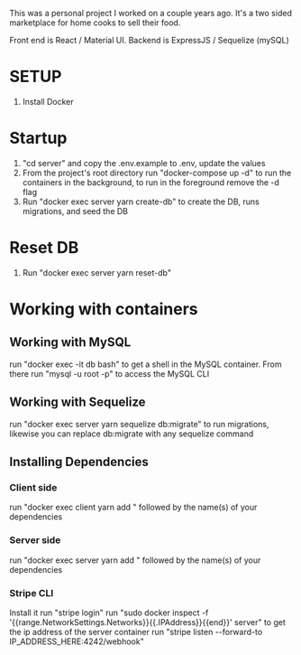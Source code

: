 This was a personal project I worked on a couple years ago. It's a two sided marketplace for home cooks to sell their food.

Front end is React / Material UI. Backend is ExpressJS / Sequelize (mySQL)

# SETUP

1) Install Docker

# Startup

1) "cd server" and copy the .env.example to .env, update the values
2) From the project's root directory run "docker-compose up -d" to run the containers in the background, to run in the foreground remove the -d flag
3) Run "docker exec server yarn create-db" to create the DB, runs migrations, and seed the DB

# Reset DB

1) Run "docker exec server yarn reset-db"

# Working with containers

## Working with MySQL

run "docker exec -it db bash" to get a shell in the MySQL container. From there run "mysql -u root -p" to access the MySQL CLI

## Working with Sequelize

run "docker exec server yarn sequelize db:migrate" to run migrations, likewise you can replace db:migrate with any sequelize command

## Installing Dependencies

### Client side

run "docker exec client yarn add " followed by the name(s) of your dependencies

### Server side

run "docker exec server yarn add " followed by the name(s) of your dependencies

### Stripe CLI
Install it
run "stripe login"
run "sudo docker inspect -f '{{range.NetworkSettings.Networks}}{{.IPAddress}}{{end}}' server" to get the ip address of the server container
run "stripe listen --forward-to IP_ADDRESS_HERE:4242/webhook"
